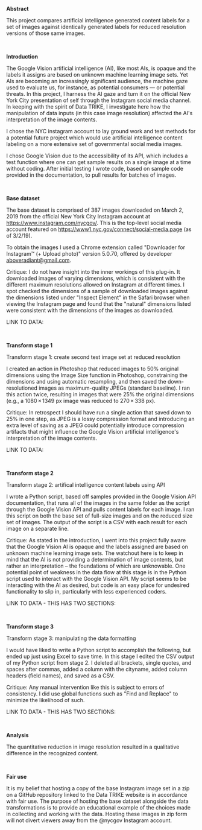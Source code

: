 ****Abstract****

This project compares artificial intelligence generated content labels for a set of images against identically generated labels for reduced resolution versions of those same images.


<br>

****Introduction****

The Google Vision artificial intelligence (AI), like most AIs, is opaque and the labels it assigns are based on unknown machine learning image sets. Yet AIs are becoming an increasingly significant audience, the machine gaze used to evaluate us, for instance, as potential consumers — or potential threats. In this project, I harness the AI gaze and turn it on the official New York City presentation of self through the Instagram social media channel. In keeping with the spirit of Data TRIKE, I investigate here how the manipulation of data inputs (in this case image resolution) affected the AI's interpretation of the image contents.

I chose the NYC instagram account to lay ground work and test methods for a potential future project which would use artificial intelligence content labeling on a more extensive set of governmental social media images.

I chose Google Vision due to the accessibility of its API, which includes a test function where one can get sample results on a single image at a time without coding. After initial testing I wrote code, based on sample code provided in the documentation, to pull results for batches of images.


<br>

****Base dataset****

The base dataset is comprised of 387 images downloaded on March 2, 2019 from the official New York City Instagram account at https://www.instagram.com/nycgov/. This is the top-level social media account featured on https://www1.nyc.gov/connect/social-media.page (as of 3/2/19).

To obtain the images I used a Chrome extension called "Downloader for Instagram™ (+ Upload photo)" version 5.0.70, offered by developer aboveradiant@gmail.com. 

Critique: I do not have insight into the inner workings of this plug-in. It downloaded images of varying dimensions, which is consistent with the different maximum resolutions allowed on Instagram at different times. I spot checked the dimensions of a sample of downloaded images against the dimensions listed under "Inspect Element" in the Safari browser when viewing the Instagram page and found that the "natural" dimensions listed were consistent with the dimensions of the images as downloaded.

LINK TO DATA:


<br>

****Transform stage 1****

Transform stage 1: create second test image set at reduced resolution

I created an action in Photoshop that reduced images to 50% original dimensions using the Image Size function in Photoshop, constraining the dimensions and using automatic resampling, and then saved the down-resolutioned images as maximum-quality JPEGs (standard baseline). I ran this action twice, resulting in images that were 25% the original dimensions (e.g., a 1080 × 1349 px image was reduced to 270 × 338 px).

Critique: In retrospect I should have run a single action that saved down to 25% in one step, as JPEG is a lossy compression format and introducing an extra level of saving as a JPEG could potentially introduce compression artifacts that might influence the Google Vision artificial intelligence's interpretation of the image contents.

LINK TO DATA:


<br>

****Transform stage 2****

Transform stage 2: artifical intelligence content labels using API

I wrote a Python script, based off samples provided in the Google Vision API documentation, that runs all of the images in the same folder as the script through the Google Vision API and pulls content labels for each image. I ran this script on both the base set of full-size images and on the reduced size set of images. The output of the script is a CSV with each result for each image on a separate line.


Critique: As stated in the introduction, I went into this project fully aware that the Google Vision AI is opaque and the labels assigned are based on unknown machine learning image sets. The watchout here is to keep in mind that the AI is not providing a determination of image contents, but rather an interpretation – the foundations of which are unknowable. One potential point of weakness in the data flow at this stage is in the Python script used to interact with the Google Vision API. My script seems to be interacting with the AI as desired, but code is an easy place for undesired functionality to slip in, particularly with less experienced coders.

LINK TO DATA - THIS HAS TWO SECTIONS:



<br>

****Transform stage 3****

Transform stage 3: manipulating the data formatting

I would have liked to write a Python script to accomplish the following, but ended up just using Excel to save time. In this stage I edited the CSV output of my Python script from stage 2. I deleted all brackets, single quotes, and spaces after commas, added a column with the cityname, added column headers (field names), and saved as a CSV.

Critique: Any manual intervention like this is subject to errors of consistency. I did use global functions such as "Find and Replace" to minimize the likelihood of such.

LINK TO DATA - THIS HAS TWO SECTIONS:



<br>

****Analysis****

The quantitative reduction in image resolution resulted in a qualitative difference in the recognized content.


<br>

****Fair use****

It is my belief that hosting a copy of the base Instagram image set in a zip on a GitHub repository linked to the Data TRIKE website is in accordance with fair use. The purpose of hosting the base dataset alongside the data transformations is to provide an educational example of the choices made in collecting and working with the data. Hosting these images in zip form will not divert viewers away from the @nycgov Instagram account.
